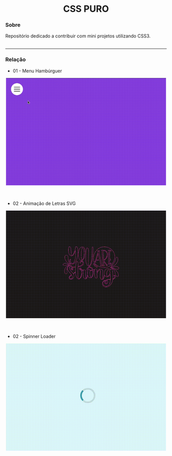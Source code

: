 <h1 align="center"> <strong> CSS PURO </strong></h1>

### Sobre

Repositório dedicado a contribuir com mini projetos utilizando CSS3. <br><br>


---

### Relação

- 01 - Menu Hambúrguer 
<p align="center">
  <img width= '500' src="gifs/01menuhamburguer.gif">
</p><br>

- 02 - Animação de Letras SVG
<p align="center">
  <img width= '500' src="gifs/02letrassvg.gif">
</p><br>

- 02 - Spinner Loader
<p align="center">
  <img width= '500' src="gifs/03loader.gif">
</p><br>